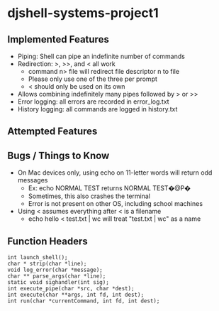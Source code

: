 # djshell-systems-project1

## Implemented Features
- Piping: Shell can pipe an indefinite number of commands
- Redirection: >, >>, and < all work
    - command n> file will redirect file descriptor n to file
    - Please only use one of the three per prompt
    - < should only be used on its own
- Allows combining indefinitely many pipes followed by > or >>
- Error logging: all errors are recorded in error_log.txt
- History logging: all commands are logged in history.txt

## Attempted Features

## Bugs / Things to Know
- On Mac devices only, using echo on 11-letter words will return odd messages
    - Ex: echo NORMAL TEST returns NORMAL TEST�@P�
    - Sometimes, this also crashes the terminal
    - Error is not present on other OS, including school machines
- Using < assumes everything after < is a filename
    - echo hello < test.txt | wc will treat "test.txt | wc" as a name

## Function Headers
```
int launch_shell();
char * strip(char *line);
void log_error(char *message);
char ** parse_args(char *line); 
static void sighandler(int sig);
int execute_pipe(char *src, char *dest); 
int execute(char **args, int fd, int dest);
int run(char *currentCommand, int fd, int dest);
``` 
